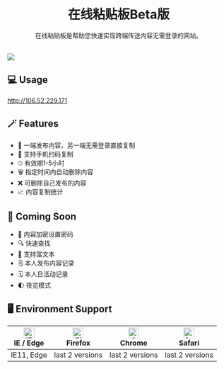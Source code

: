 
<h1 align="center">在线粘贴板Beta版</h1>

<div align="center">
  在线粘贴板是帮助您快速实现跨端传送内容无需登录的网站。
</div>

<br>

[![](http://106.52.229.171/static/imgs/1.jpg)](http://106.52.229.171)

## 💻 Usage

http://106.52.229.171


## 🪄 Features

- 🚀 一端发布内容，另一端无需登录直接复制
- 📱 支持手机扫码复制
- ⏱ 有效期1-5小时
- 🗑 指定时间内自动删除内容
- ❌ 可删除自己发布的内容
- 📈 内容复制统计


## 🎉 Coming Soon

- 🔐 内容加密设置密码
- 🔍 快速查找
- 💎 支持富文本
- 🗒 本人发布内容记录
- 🗓 本人日活动记录
- 🌓 夜览模式



## 🖥 Environment Support

| [<img src="https://raw.githubusercontent.com/alrra/browser-logos/master/src/edge/edge_48x48.png" alt="IE / Edge" width="24px" height="24px" />](http://godban.github.io/browsers-support-badges/)<br>IE / Edge | [<img src="https://raw.githubusercontent.com/alrra/browser-logos/master/src/firefox/firefox_48x48.png" alt="Firefox" width="24px" height="24px" />](http://godban.github.io/browsers-support-badges/)<br>Firefox | [<img src="https://raw.githubusercontent.com/alrra/browser-logos/master/src/chrome/chrome_48x48.png" alt="Chrome" width="24px" height="24px" />](http://godban.github.io/browsers-support-badges/)<br>Chrome | [<img src="https://raw.githubusercontent.com/alrra/browser-logos/master/src/safari/safari_48x48.png" alt="Safari" width="24px" height="24px" />](http://godban.github.io/browsers-support-badges/)<br>Safari 
| --- | --- | --- | --- | 
| IE11, Edge | last 2 versions | last 2 versions | last 2 versions |
